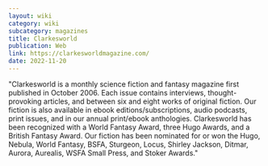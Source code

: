 ```yaml
---
layout: wiki
category: wiki
subcategory: magazines
title: Clarkesworld
publication: Web
link: https://clarkesworldmagazine.com/
date: 2022-11-20
---
```


"Clarkesworld is a monthly science fiction and fantasy magazine first published in October 2006. Each issue contains interviews, thought-provoking articles, and between six and eight works of original fiction. Our fiction is also available in ebook editions/subscriptions, audio podcasts, print issues, and in our annual print/ebook anthologies. Clarkesworld has been recognized with a World Fantasy Award, three Hugo Awards, and a British Fantasy Award. Our fiction has been nominated for or won the Hugo, Nebula, World Fantasy, BSFA, Sturgeon, Locus, Shirley Jackson, Ditmar, Aurora, Aurealis, WSFA Small Press, and Stoker Awards."
